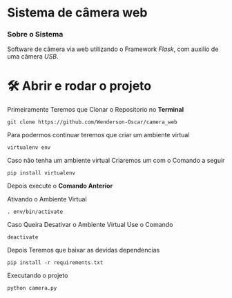 <h1> Sistema de câmera web </h1>

<h3> Sobre o Sistema </h3>

Software de câmera via web utilizando o Framework *Flask*, com auxilio de uma câmera *USB*.

# 🛠️ Abrir e rodar o projeto


Primeiramente Teremos que Clonar o Repositorio no **Terminal**
```
git clone https://github.com/Wenderson-Oscar/camera_web
```
Para podermos continuar teremos que criar um ambiente virtual
```
virtualenv env
```
Caso não tenha um ambiente virtual Criaremos um com o Comando a seguir
```
pip install virtualenv
```
Depois execute o **Comando Anterior**

Ativando o Ambiente Virtual
```
. env/bin/activate
```
Caso Queira Desativar o Ambiente Virtual Use o Comando 
```
deactivate
```

Depois Teremos que baixar as devidas dependencias 
```
pip install -r requirements.txt
```
Executando o projeto

```
python camera.py
```


